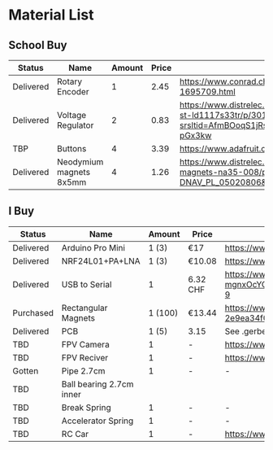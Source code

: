 # Material List 


## School Buy

| Status | Name | Amount | Price | Link |
| --------- | -------------------------- | - | --- | ---- |
| Delivered | Rotary Encoder | 1 | 2.45 | https://www.conrad.ch/de/p/joy-it-com-ky040re-sensorkit-1-st-1695709.html |
| Delivered | Voltage Regulator | 2 | 0.83 | https://www.distrelec.ch/en/ldo-voltage-regulator-3v-800ma-sot-223-st-ld1117s33tr/p/30170563?srsltid=AfmBOoqS1jRs7y8uxbUV5umbtAjn_BUEK36EawuUo70h9gYrOxXY-pGx3kw |
| TBP | Buttons | 4 | 3.39 | https://www.adafruit.com/product/491 |
| Delivered | Neodymium magnets 8x5mm | 4 | 1.26 | https://www.distrelec.ch/en/bar-magnet-neodymium-4mm-sura-magnets-na35-008/p/13752748?trackQuery=cat-DNAV_PL_05020806&pos=8&origPos=1 |

## I Buy

| Status | Name | Amount | Price | Link |
| --------- | -------------------------- | - | --- | ---- |
| Delivered | Arduino Pro Mini | 1 (3) | €17 | https://www.amazon.de/gp/product/B09Z29T62F/ref=ox_sc_act_title_4?smid=A3LA1TDA4Q3SUA&psc=1 |
| Delivered | NRF24L01+PA+LNA | 1 (3) | €10.08 | https://www.amazon.de/ICQUANZX-Wireless-Transceiver-Antistatischer-Kompatibel/dp/B07VQ838KT/ref=cm_cr_arp_d_product_top?ie=UTF8 |
| Delivered | USB to Serial | 1 | 6.32 CHF | https://www.amazon.de/USB-TTL-Serial-FT232RL-Arduino-Adapter/dp/B07G87GW4K/ref=sr_1_9?__mk_de_DE=%C3%85M%C3%85%C5%BD%C3%95%C3%91&crid=YB1VJ8ZIMBEO&dib=eyJ2IjoiMSJ9.ycTDf5ja3C3j48vNb5uGLO20PtwY6iEEc6NysJwCc6dy0_QrQYRIjjD-mgnxOcYCb_nNbT8ZNEIBTgtMKRBX51DR8_k6MV7Opez3Rm2ncZC_wVuRAuKtDDsbe1zXqCG3UtroSXx994DFjK4YFZO47xnADBWN0_fvySquuUN5tjUUFWUmneG3EzvCmDYphnRImCldVO8lq2gtwVfqoFhfXNfxpQHBAGZ_p5r0hHGvz1U.WgCPSoK9JNWTD8n6Z2YzChTkGYSWLWQqO4atT2y_T9w&dib_tag=se&keywords=arduino+pro+mini&qid=1713466854&sprefix=arduino+pro+mini%2Caps%2C80&sr=8-9 |
| Purchased | Rectangular Magnets | 1 (100) | €13.44 | https://www.amazon.de/MIN-CI-Rechteckige-Magnettafel-K%C3%BChlschrank/dp/B09XHYLDGQ/ref=pd_ci_mcx_pspc_dp_d_2_i_1?pd_rd_w=aydqM&content-id=amzn1.sym.7838253a-f0cb-4765-8290-3a5e015d7ac1&pf_rd_p=7838253a-f0cb-4765-8290-3a5e015d7ac1&pf_rd_r=9FP9ERXQJFGPCPFN31WH&pd_rd_wg=fk75d&pd_rd_r=146ed219-d63b-497d-8c15-2e9ea34f0590&pd_rd_i=B09XHYLDGQ |
| Delivered | PCB | 1 (5) | 3.15 | See .gerber file |
| TBD | FPV Camera | 1 | - | https://www.amazon.com/gp/product/B06XB2ZRBP/ref=ox_sc_act_title_2?smid=A1738MU39IWURM&psc=1 |
| TBD | FPV Reciver | 1 | - | https://www.amazon.com/gp/product/B08GZBTQV3/ref=ox_sc_act_title_1?smid=A3BKS5ISMXVHBW&psc=1 |
| Gotten | Pipe 2.7cm | 1 | - | - |
| TBD | Ball bearing 2.7cm inner |  |  |  |
| TBD | Break Spring | 1 | - | - |
| TBD | Accelerator Spring | 1 | - | - |
| TBD | RC Car | 1 | - | https://www.amazon.de/HYPER-GO-Brushless-Erwachsene-schneller/dp/B0CBMVT32F?shipTo=CH&source=ps-sl-shoppingads-lpcontext&ref_=fplfs&psc=1&smid=AENESPPY42O1O |

